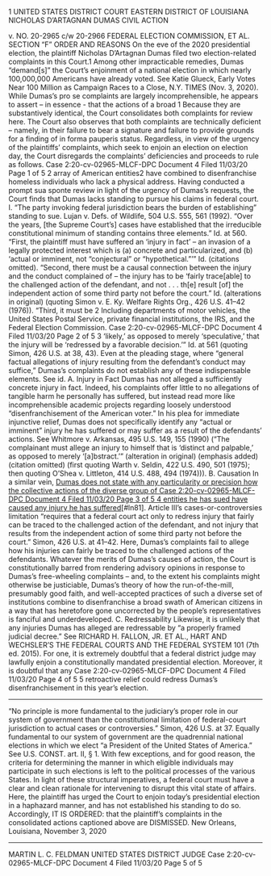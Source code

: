 1
UNITED STATES DISTRICT COURT
EASTERN DISTRICT OF LOUISIANA
NICHOLAS D’ARTAGNAN DUMAS CIVIL ACTION

v. NO. 20-2965
 c/w 20-2966
FEDERAL ELECTION COMMISSION, ET AL. SECTION “F”
ORDER AND REASONS
On the eve of the 2020 presidential election, the plaintiff
Nicholas D’Artagnan Dumas filed two election-related complaints in
this Court.1 Among other impracticable remedies, Dumas “demand[s]”
the Court’s enjoinment of a national election in which nearly
100,000,000 Americans have already voted. See Katie Glueck, Early
Votes Near 100 Million as Campaign Races to a Close, N.Y. TIMES
(Nov. 3, 2020).
While Dumas’s pro se complaints are largely incomprehensible,
he appears to assert – in essence - that the actions of a broad
1 Because they are substantively identical, the Court
consolidates both complaints for review here. The Court also
observes that both complaints are technically deficient – namely,
in their failure to bear a signature and failure to provide grounds
for a finding of in forma pauperis status. Regardless, in view of
the urgency of the plaintiffs’ complaints, which seek to enjoin an
election on election day, the Court disregards the complaints’
deficiencies and proceeds to rule as follows.
Case 2:20-cv-02965-MLCF-DPC Document 4 Filed 11/03/20 Page 1 of 5
2
array of American entities2 have combined to disenfranchise
homeless individuals who lack a physical address.
Having conducted a prompt sua sponte review in light of the
urgency of Dumas’s requests, the Court finds that Dumas lacks
standing to pursue his claims in federal court.
I.
 “The party invoking federal jurisdiction bears the burden of
establishing” standing to sue. Lujan v. Defs. of Wildlife, 504
U.S. 555, 561 (1992). “Over the years, [the Supreme Court’s] cases
have established that the irreducible constitutional minimum of
standing contains three elements.” Id. at 560. “First, the
plaintiff must have suffered an ‘injury in fact’ – an invasion of
a legally protected interest which is (a) concrete and
particularized, and (b) ‘actual or imminent, not “conjectural” or
“hypothetical.”’” Id. (citations omitted). “Second, there must
be a causal connection between the injury and the conduct
complained of – the injury has to be ‘fairly trace[able] to the
challenged action of the defendant, and not . . . th[e] result
[of] the independent action of some third party not before the
court.” Id. (alterations in original) (quoting Simon v. E. Ky.
Welfare Rights Org., 426 U.S. 41–42 (1976)). “Third, it must be
2 Including departments of motor vehicles, the United States
Postal Service, private financial institutions, the IRS, and the
Federal Election Commission.
Case 2:20-cv-02965-MLCF-DPC Document 4 Filed 11/03/20 Page 2 of 5
3
‘likely,’ as opposed to merely ‘speculative,’ that the injury will
be ‘redressed by a favorable decision.’” Id. at 561 (quoting
Simon, 426 U.S. at 38, 43).
Even at the pleading stage, where “general factual
allegations of injury resulting from the defendant’s conduct may
suffice,” Dumas’s complaints do not establish any of these
indispensable elements. See id.
A. Injury in Fact
Dumas has not alleged a sufficiently concrete injury in fact.
Indeed, his complaints offer little to no allegations of tangible
harm he personally has suffered, but instead read more like
incomprehensible academic projects regarding loosely understood
“disenfranchisement of the American voter.” In his plea for
immediate injunctive relief, Dumas does not specifically identify
any “actual or imminent” injury he has suffered or may suffer as
a result of the defendants’ actions. See Whitmore v. Arkansas,
495 U.S. 149, 155 (1990) (“The complainant must allege an injury
to himself that is ‘distinct and palpable,’ as opposed to merely
‘[a]bstract.’” (alteration in original) (emphasis added) (citation
omitted) (first quoting Warth v. Seldin, 422 U.S. 490, 501 (1975);
then quoting O’Shea v. Littleton, 414 U.S. 488, 494 (1974))).
B. Causation
In a similar vein, [Dumas does not state with any particularity
or precision how the collective actions of the diverse group of
Case 2:20-cv-02965-MLCF-DPC Document 4 Filed 11/03/20 Page 3 of 5
4
entities he has sued have caused any injury he has suffered](./orderResponse.md#ln81ref)[#ln81].
Article III’s cases-or-controversies limitation “requires that a
federal court act only to redress injury that fairly can be traced
to the challenged action of the defendant, and not injury that
results from the independent action of some third party not before
the court.” Simon, 426 U.S. at 41–42. Here, Dumas’s complaints
fail to allege how his injuries can fairly be traced to the
challenged actions of the defendants.
Whatever the merits of Dumas’s causes of action, the Court is
constitutionally barred from rendering advisory opinions in
response to Dumas’s free-wheeling complaints – and, to the extent
his complaints might otherwise be justiciable, Dumas’s theory of
how the run-of-the-mill, presumably good faith, and well-accepted
practices of such a diverse set of institutions combine to
disenfranchise a broad swath of American citizens in a way that
has heretofore gone uncorrected by the people’s representatives is
fanciful and underdeveloped.
C. Redressability
Likewise, it is unlikely that any injuries Dumas has alleged
are redressable by “a properly framed judicial decree.” See RICHARD
H. FALLON, JR. ET AL., HART AND WECHSLER’S THE FEDERAL COURTS AND THE FEDERAL
SYSTEM 101 (7th ed. 2015). For one, it is extremely doubtful that
a federal district judge may lawfully enjoin a constitutionally
mandated presidential election. Moreover, it is doubtful that any
Case 2:20-cv-02965-MLCF-DPC Document 4 Filed 11/03/20 Page 4 of 5
5
retroactive relief could redress Dumas’s disenfranchisement in
this year’s election.
* * *
“No principle is more fundamental to the judiciary’s proper
role in our system of government than the constitutional limitation
of federal-court jurisdiction to actual cases or controversies.”
Simon, 426 U.S. at 37. Equally fundamental to our system of
government are the quadrennial national elections in which we elect
“a President of the United States of America.” See U.S. CONST.
art. II, § 1. With few exceptions, and for good reason, the
criteria for determining the manner in which eligible individuals
may participate in such elections is left to the political
processes of the various States.
In light of these structural imperatives, a federal court
must have a clear and clean rationale for intervening to disrupt
this vital state of affairs. Here, the plaintiff has urged the
Court to enjoin today’s presidential election in a haphazard
manner, and has not established his standing to do so.
Accordingly, IT IS ORDERED: that the plaintiff’s complaints
in the consolidated actions captioned above are DISMISSED.
 New Orleans, Louisiana, November 3, 2020

_____________________________
 MARTIN L. C. FELDMAN
UNITED STATES DISTRICT JUDGE
Case 2:20-cv-02965-MLCF-DPC Document 4 Filed 11/03/20 Page 5 of 5